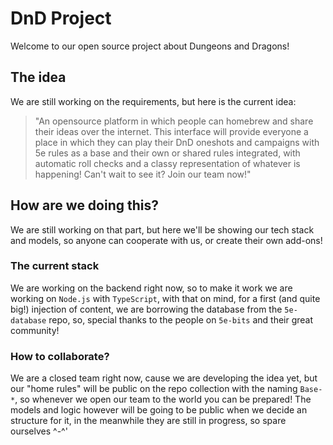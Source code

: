 # DnD Project

Welcome to our open source project about Dungeons and Dragons!

## The idea
We are still working on the requirements, but here is the current idea:
> "An opensource platform in which people can homebrew and share their ideas over the internet. This interface will provide everyone a place in which they can play their DnD oneshots and campaigns with 5e rules as a base and their own or shared rules integrated, with automatic roll checks and a classy representation of whatever is happening! Can't wait to see it? Join our team now!"

## How are we doing this?
We are still working on that part, but here we'll be showing our tech stack and models, so anyone can cooperate with us, or create their own add-ons!

### The current stack
We are working on the backend right now, so to make it work we are working on `Node.js` with `TypeScript`, with that on mind, for a first (and quite big!) injection of content, we are borrowing the database from the `5e-database` repo, so, special thanks to the people on `5e-bits` and their great community!

### How to collaborate?
We are a closed team right now, cause we are developing the idea yet, but our "home rules" will be public on the repo collection with the naming `Base-*`, so whenever we open our team to the world you can be prepared! The models and logic however will be going to be public when we decide an structure for it, in the meanwhile they are still in progress, so spare ourselves ^-^'
